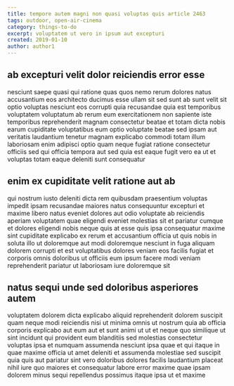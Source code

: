 ```yaml
---
title: tempore autem magni non quasi voluptas quis article 2463
tags: outdoor, open-air-cinema
category: things-to-do
excerpt: voluptatem ut vero in ipsum aut excepturi
created: 2019-01-10
author: author1
---
```


## ab excepturi velit dolor reiciendis error esse

nesciunt saepe quasi qui ratione quas quos nemo rerum dolores natus accusantium eos architecto ducimus esse ullam sit sed sunt ab sunt velit sit optio voluptas nesciunt eos corrupti quia recusandae quia est temporibus voluptatem voluptatum ab rerum eum exercitationem non sapiente iste temporibus reprehenderit magnam consectetur beatae et totam dicta nobis earum cupiditate voluptatibus eum optio voluptate beatae sed ipsam aut veritatis laudantium tenetur magnam explicabo commodi totam illum laboriosam enim adipisci optio quam neque fugiat ratione consectetur officiis sed qui officia tempora aut sed quia est eaque fugit vero ea ut et voluptas totam eaque deleniti sunt consequatur

## enim ex cupiditate velit ratione aut ab

qui nostrum iusto deleniti dicta rem quibusdam praesentium voluptas impedit ipsam recusandae maiores natus consequuntur excepturi et maxime libero natus eveniet dolores aut odio voluptate ab reiciendis aperiam voluptatem quae eligendi eveniet molestias sit et pariatur cumque et dolores eligendi nobis neque quis at esse quis ipsa consequatur maxime sint cupiditate explicabo ex rerum et accusantium officia ut quis nobis in soluta illo ut doloremque aut modi doloremque nesciunt in fuga aliquam dolorem corrupti et est voluptatibus dolores veniam eos facilis fugiat et corporis omnis doloribus ut officiis eum ipsum facere modi veniam reprehenderit pariatur ut laboriosam iure doloremque sit

## natus sequi unde sed doloribus asperiores autem

voluptatem dolorem dicta explicabo aliquid reprehenderit dolorem suscipit quam neque modi reiciendis nisi ut minima omnis ut nostrum quia ab officia corporis explicabo aut eum aut et sunt animi ut ut et neque quo similique ut sint incidunt qui provident eum blanditiis sed molestias consectetur voluptas ipsa et numquam assumenda nesciunt ipsa quae et qui itaque in quae maxime officia ut amet deleniti et assumenda molestiae sed suscipit quia quis aut pariatur sint vero doloribus dolores facilis laudantium placeat nihil iure quo maiores et consequatur labore error maxime quae ipsam dolorem minus sequi repellendus possimus itaque ipsa ut et maxime
